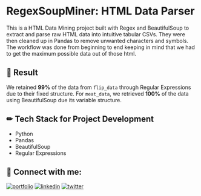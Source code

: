 
# RegexSoupMiner: HTML Data Parser

This is a HTML Data Mining project built with Regex and BeautifulSoup to extract and parse raw HTML data into intuitive tabular CSVs. They were then cleaned up in Pandas to remove unwanted characters and symbols. The workflow was done from beginning to end keeping in mind that we had to get the maximum possible data out of those html.



## 🚀 Result

We retained **99%** of the data from `flip_data` through Regular Expressions due to their fixed structure. For `meat_data`, we retrieved **100%** of the data using BeautifulSoup due its variable structure.



## ✏ Tech Stack for Project Development

- Python
- Pandas
- BeautifulSoup
- Regular Expressions



## 🔗 Connect with me:
[![portfolio](https://img.shields.io/badge/my_portfolio-000?style=for-the-badge&logo=ko-fi&logoColor=white)](https://www.polywork.com/kunal_bhadra)
[![linkedin](https://img.shields.io/badge/linkedin-0A66C2?style=for-the-badge&logo=linkedin&logoColor=white)](https://www.linkedin.com/in/kunal-bhadra-cs/)
[![twitter](https://img.shields.io/badge/twitter-1DA1F2?style=for-the-badge&logo=twitter&logoColor=white)](https://twitter.com/kunal_kaun)